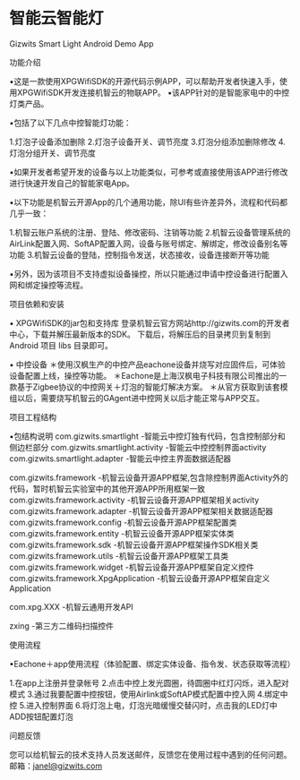 智能云智能灯
=============

Gizwits Smart Light Android Demo App

功能介绍

▪这是一款使用XPGWifiSDK的开源代码示例APP，可以帮助开发者快速入手，使用XPGWifiSDK开发连接机智云的物联APP。
▪该APP针对的是智能家电中的中控灯类产品。

▪包括了以下几点中控智能灯功能：

1.灯泡子设备添加删除
2.灯泡子设备开关、调节亮度
3.灯泡分组添加删除修改
4.灯泡分组开关、调节亮度

▪如果开发者希望开发的设备与以上功能类似，可参考或直接使用该APP进行修改进行快速开发自己的智能家电App。

▪以下功能是机智云开源App的几个通用功能，除UI有些许差异外，流程和代码都几乎一致：

1.机智云账户系统的注册、登陆、修改密码、注销等功能
2.机智云设备管理系统的AirLink配置入网、SoftAP配置入网，设备与账号绑定、解绑定，修改设备别名等功能
3.机智云设备的登陆，控制指令发送，状态接收，设备连接断开等功能

▪另外，因为该项目不支持虚拟设备操控，所以只能通过申请中控设备进行配置入网和绑定操控等流程。

项目依赖和安装

▪	XPGWifiSDK的jar包和支持库
登录机智云官方网站http://gizwits.com的开发者中心，下载并解压最新版本的SDK。
下载后，将解压后的目录拷贝到复制到 Android 项目 libs 目录即可。

▪	中控设备
＊使用汉枫生产的中控产品eachone设备并烧写对应固件后，可体验设备配置上线，操控等功能。
＊Eachone是上海汉枫电子科技有限公司推出的一款基于Zigbee协议的中控网关＋灯泡的智能灯解决方案。
＊从官方获取到该套模组以后，需要烧写机智云的GAgent进中控网关以后才能正常与APP交互。

项目工程结构

▪包结构说明
com.gizwits.smartlight                               -智能云中控灯独有代码，包含控制部分和侧边栏部分
com.gizwits.smartlight.activity                    	 -智能云中控控制界面activity
com.gizwits.smartlight.adapter					     -智能云中控主界面数据适配器

com.gizwits.framework                                -机智云设备开源APP框架,包含除控制界面Activity外的代码，暂时机智云实验室中的其他开源APP所用框架一致
com.gizwits.framework.activity                       -机智云设备开源APP框架相关activity
com.gizwits.framework.adapter                        -机智云设备开源APP框架相关数据适配器
com.gizwits.framework.config                         -机智云设备开源APP框架配置类
com.gizwits.framework.entity                         -机智云设备开源APP框架实体类
com.gizwits.framework.sdk                            -机智云设备开源APP框架操作SDK相关类
com.gizwits.framework.utils                          -机智云设备开源APP框架工具类
com.gizwits.framework.widget                         -机智云设备开源APP框架自定义控件
com.gizwits.framework.XpgApplication                 -机智云设备开源APP框架自定义Application

com.xpg.XXX                                          -机智云通用开发API

zxing                                                -第三方二维码扫描控件

使用流程

▪Eachone＋app使用流程（体验配置、绑定实体设备、指令发、状态获取等流程）

1.在app上注册并登录帐号
2.点击中控上发光圆圈，待圆圈中红灯闪烁，进入配对模式
3.通过我要配置中控按钮，使用Airlink或SoftAP模式配置中控入网
4.绑定中控
5.进入控制界面
6.将灯泡上电，灯泡光暗缓慢交替闪时，点击我的LED灯中ADD按钮配置灯泡



问题反馈

您可以给机智云的技术支持人员发送邮件，反馈您在使用过程中遇到的任何问题。
邮箱：janel@gizwits.com
